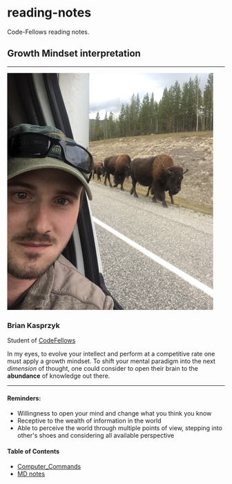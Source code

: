# reading-notes
Code-Fellows reading notes.


## Growth Mindset interpretation
---
 ![](profile1small.png)
### Brian Kasprzyk 
Student of [CodeFellows](https://www.codefellows.org/) 

In my eyes, to evolve your intellect and perform at a competitive rate one must apply a growth mindset. To shift your mental paradigm into the next *dimension* of thought, one could consider to open their brain to the **abundance**  of knowledge out there.

***

#### **Reminders:**
- Willingness to open your mind and change what you think you know
- Receptive to the wealth of information in the world
- Able to perceive the world through multiple points of view, stepping into other's shoes and considering all available perspective


#### Table of Contents

- [Computer_Commands](computer-command-lines.md)
- [MD notes](markdown.md)
